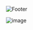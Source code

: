 ![Footer](https://capsule-render.vercel.app/api?type=waving&height=150&color=00BFFF&descAlign=0&descAlignY=0&reversal=false)

![image](https://github.com/Mariah-Gomes/Mariah-Gomes/assets/141663285/384a079b-7dcc-461b-9e71-6f95c2e74216)


<!--
**Mariah-Gomes/Mariah-Gomes** is a ✨ _special_ ✨ repository because its `README.md` (this file) appears on your GitHub profile.

Here are some ideas to get you started:

- 🔭 I’m currently working on ...
- 🌱 I’m currently learning ...
- 👯 I’m looking to collaborate on ...
- 🤔 I’m looking for help with ...
- 💬 Ask me about ...
- 📫 How to reach me: ...
- 😄 Pronouns: ...
- ⚡ Fun fact: ...
-->

